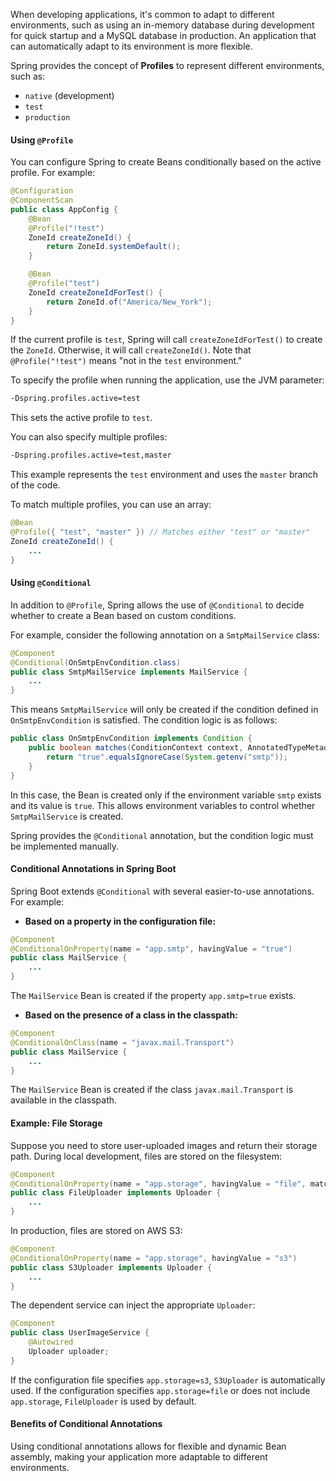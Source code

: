 When developing applications, it's common to adapt to different environments, such as using an in-memory database during development for quick startup and a MySQL database in production. An application that can automatically adapt to its environment is more flexible.

Spring provides the concept of **Profiles** to represent different environments, such as:

- `native` (development)
- `test`
- `production`

#### Using `@Profile`

You can configure Spring to create Beans conditionally based on the active profile. For example:

```java
@Configuration
@ComponentScan
public class AppConfig {
    @Bean
    @Profile("!test")
    ZoneId createZoneId() {
        return ZoneId.systemDefault();
    }

    @Bean
    @Profile("test")
    ZoneId createZoneIdForTest() {
        return ZoneId.of("America/New_York");
    }
}
```

If the current profile is `test`, Spring will call `createZoneIdForTest()` to create the `ZoneId`. Otherwise, it will call `createZoneId()`. Note that `@Profile("!test")` means "not in the `test` environment."

To specify the profile when running the application, use the JVM parameter:

```bash
-Dspring.profiles.active=test
```

This sets the active profile to `test`.

You can also specify multiple profiles:

```bash
-Dspring.profiles.active=test,master
```

This example represents the `test` environment and uses the `master` branch of the code.

To match multiple profiles, you can use an array:

```java
@Bean
@Profile({ "test", "master" }) // Matches either "test" or "master"
ZoneId createZoneId() {
    ...
}
```

#### Using `@Conditional`

In addition to `@Profile`, Spring allows the use of `@Conditional` to decide whether to create a Bean based on custom conditions.

For example, consider the following annotation on a `SmtpMailService` class:

```java
@Component
@Conditional(OnSmtpEnvCondition.class)
public class SmtpMailService implements MailService {
    ...
}
```

This means `SmtpMailService` will only be created if the condition defined in `OnSmtpEnvCondition` is satisfied. The condition logic is as follows:

```java
public class OnSmtpEnvCondition implements Condition {
    public boolean matches(ConditionContext context, AnnotatedTypeMetadata metadata) {
        return "true".equalsIgnoreCase(System.getenv("smtp"));
    }
}
```

In this case, the Bean is created only if the environment variable `smtp` exists and its value is `true`. This allows environment variables to control whether `SmtpMailService` is created.

Spring provides the `@Conditional` annotation, but the condition logic must be implemented manually.

#### Conditional Annotations in Spring Boot

Spring Boot extends `@Conditional` with several easier-to-use annotations. For example:

- **Based on a property in the configuration file:**

```java
@Component
@ConditionalOnProperty(name = "app.smtp", havingValue = "true")
public class MailService {
    ...
}
```

The `MailService` Bean is created if the property `app.smtp=true` exists.

- **Based on the presence of a class in the classpath:**

```java
@Component
@ConditionalOnClass(name = "javax.mail.Transport")
public class MailService {
    ...
}
```

The `MailService` Bean is created if the class `javax.mail.Transport` is available in the classpath.

#### Example: File Storage

Suppose you need to store user-uploaded images and return their storage path. During local development, files are stored on the filesystem:

```java
@Component
@ConditionalOnProperty(name = "app.storage", havingValue = "file", matchIfMissing = true)
public class FileUploader implements Uploader {
    ...
}
```

In production, files are stored on AWS S3:

```java
@Component
@ConditionalOnProperty(name = "app.storage", havingValue = "s3")
public class S3Uploader implements Uploader {
    ...
}
```

The dependent service can inject the appropriate `Uploader`:

```java
@Component
public class UserImageService {
    @Autowired
    Uploader uploader;
}
```

If the configuration file specifies `app.storage=s3`, `S3Uploader` is automatically used. If the configuration specifies `app.storage=file` or does not include `app.storage`, `FileUploader` is used by default.

#### Benefits of Conditional Annotations

Using conditional annotations allows for flexible and dynamic Bean assembly, making your application more adaptable to different environments.